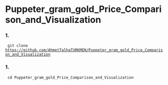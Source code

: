 # Puppeter_gram_gold_Price_Comparison_and_Visualization

### 1. 
<Code> git clone https://github.com/AhmetTalhaTURKMEN/Puppeter_gram_gold_Price_Comparison_and_Visualization </Code>

### 1. 
<Code> cd Puppeter_gram_gold_Price_Comparison_and_Visualization </Code>

